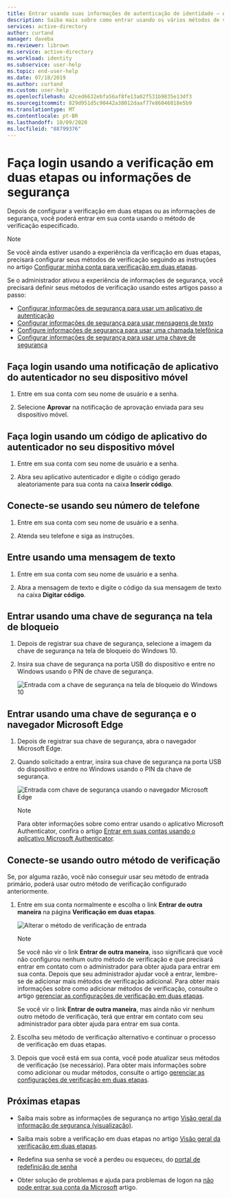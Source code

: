 ```yaml
---
title: Entrar usando suas informações de autenticação de identidade – Azure AD
description: Saiba mais sobre como entrar usando os vários métodos de verificação de identidade em informações de segurança.
services: active-directory
author: curtand
manager: daveba
ms.reviewer: librown
ms.service: active-directory
ms.workload: identity
ms.subservice: user-help
ms.topic: end-user-help
ms.date: 07/18/2019
ms.author: curtand
ms.custom: user-help
ms.openlocfilehash: 42ced6632ebfa56af8fe13a02f531b9835e13df3
ms.sourcegitcommit: 829d951d5c90442a38012daaf77e86046018e5b9
ms.translationtype: MT
ms.contentlocale: pt-BR
ms.lasthandoff: 10/09/2020
ms.locfileid: "88799376"
---
```

# <a name="sign-in-using-two-step-verification-or-security-info"></a>Faça login usando a verificação em duas etapas ou informações de segurança

Depois de configurar a verificação em duas etapas ou as informações de segurança, você poderá entrar em sua conta usando o método de verificação especificado.

> [!Note]
> Se você ainda estiver usando a experiência da verificação em duas etapas, precisará configurar seus métodos de verificação seguindo as instruções no artigo [Configurar minha conta para verificação em duas etapas](multi-factor-authentication-end-user-first-time.md).
>
> Se o administrador ativou a experiência de informações de segurança, você precisará definir seus métodos de verificação usando estes artigos passo a passo:<ul><li>[Configurar informações de segurança para usar um aplicativo de autenticação](security-info-setup-auth-app.md)</li><li>[Configurar informações de segurança para usar mensagens de texto](security-info-setup-text-msg.md)</li><li>[Configure informações de segurança para usar uma chamada telefônica](security-info-setup-phone-number.md)</li><li>[Configurar informações de segurança para usar uma chave de segurança](security-info-setup-security-key.md)</li></ul>

## <a name="sign-in-using-an-authenticator-app-notification-on-your-mobile-device"></a>Faça login usando uma notificação de aplicativo do autenticador no seu dispositivo móvel

1. Entre em sua conta com seu nome de usuário e a senha.

2. Selecione **Aprovar** na notificação de aprovação enviada para seu dispositivo móvel.

## <a name="sign-in-using-an-authenticator-app-code-on-your-mobile-device"></a>Faça login usando um código de aplicativo do autenticador no seu dispositivo móvel

1. Entre em sua conta com seu nome de usuário e a senha.

2. Abra seu aplicativo autenticador e digite o código gerado aleatoriamente para sua conta na caixa **Inserir código**.

## <a name="sign-in-using-your-phone-number"></a>Conecte-se usando seu número de telefone

1. Entre em sua conta com seu nome de usuário e a senha.

2. Atenda seu telefone e siga as instruções.

## <a name="sign-in-using-a-text-message"></a>Entre usando uma mensagem de texto

1. Entre em sua conta com seu nome de usuário e a senha.

2. Abra a mensagem de texto e digite o código da sua mensagem de texto na caixa **Digitar código**.

## <a name="sign-in-using-a-security-key-at-the-lock-screen"></a>Entrar usando uma chave de segurança na tela de bloqueio

1. Depois de registrar sua chave de segurança, selecione a imagem da chave de segurança na tela de bloqueio do Windows 10.

2. Insira sua chave de segurança na porta USB do dispositivo e entre no Windows usando o PIN de chave de segurança.

    ![Entrada com a chave de segurança na tela de bloqueio do Windows 10](./media/security-info/security-info-windows-10-lock-screen-security-key.png)

## <a name="sign-in-using-a-security-key-and-the-microsoft-edge-browser"></a>Entrar usando uma chave de segurança e o navegador Microsoft Edge

1. Depois de registrar sua chave de segurança, abra o navegador Microsoft Edge.

2. Quando solicitado a entrar, insira sua chave de segurança na porta USB do dispositivo e entre no Windows usando o PIN da chave de segurança.

    ![Entrada com chave de segurança usando o navegador Microsoft Edge](./media/security-info/security-info-edge-security-key.png)

    >[!NOTE]
    >Para obter informações sobre como entrar usando o aplicativo Microsoft Authenticator, confira o artigo [Entrar em suas contas usando o aplicativo Microsoft Authenticator](user-help-auth-app-sign-in.md).

## <a name="sign-in-using-another-verification-method"></a>Conecte-se usando outro método de verificação

Se, por alguma razão, você não conseguir usar seu método de entrada primário, poderá usar outro método de verificação configurado anteriormente.

1. Entre em sua conta normalmente e escolha o link **Entrar de outra maneira** na página **Verificação em duas etapas**.

    ![Alterar o método de verificação de entrada](media/security-info/two-factor-auth-signin-another-way.png)

    >[!Note]
    >Se você não vir o link **Entrar de outra maneira**, isso significará que você não configurou nenhum outro método de verificação e que precisará entrar em contato com o administrador para obter ajuda para entrar em sua conta. Depois que seu administrador ajudar você a entrar, lembre-se de adicionar mais métodos de verificação adicional. Para obter mais informações sobre como adicionar métodos de verificação, consulte o artigo [gerenciar as configurações de verificação em duas etapas](multi-factor-authentication-end-user-manage-settings.md).
    >
    >Se você vir o link **Entrar de outra maneira**, mas ainda não vir nenhum outro método de verificação, terá que entrar em contato com seu administrador para obter ajuda para entrar em sua conta.

2. Escolha seu método de verificação alternativo e continuar o processo de verificação em duas etapas.

3. Depois que você está em sua conta, você pode atualizar seus métodos de verificação (se necessário). Para obter mais informações sobre como adicionar ou mudar métodos, consulte o artigo [gerenciar as configurações de verificação em duas etapas](multi-factor-authentication-end-user-manage-settings.md).

## <a name="next-steps"></a>Próximas etapas

- Saiba mais sobre as informações de segurança no artigo [Visão geral da informação de segurança (visualização)](./security-info-setup-signin.md).

- Saiba mais sobre a verificação em duas etapas no artigo [Visão geral da verificação em duas etapas](./multi-factor-authentication-end-user-first-time.md).

- Redefina sua senha se você a perdeu ou esqueceu, do [portal de redefinição de senha](https://passwordreset.microsoftonline.com/)

- Obter solução de problemas e ajuda para problemas de logon na [não pode entrar sua conta da Microsoft](https://support.microsoft.com/help/12429/microsoft-account-sign-in-cant) artigo.